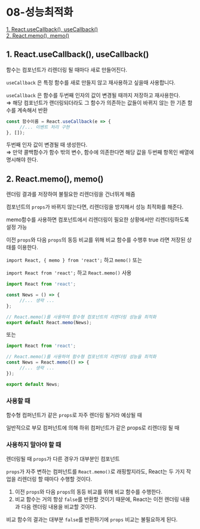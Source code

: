 # 08-성능최적화
[1. React.useCallback(), useCallback()](#1-reactusecallback-usecallback)  
[2. React.memo(), memo()](#2-reactmemo-memo)  

## 1. React.useCallback(), useCallback()

함수는 컴포넌트가 리렌더링 될 때마다 새로 만들어진다.  

`useCallback` 은 특정 함수를 새로 만들지 않고 재사용하고 싶을때 사용합니다.  

`useCallback` 은 함수를 두번째 인자의 값이 변경될 때까지 저장하고 재사용한다.  
⇒ 해당 컴포넌트가 랜더링되더라도 그 함수가 의존하는 값들이 바뀌지 않는 한 기존 함수를 계속해서 반환  

```jsx
const 함수이름 = React.useCallback(e => {
	 //... 이벤트 처리 구현
}, []);
```

두번째 인자 값이 변경될 때 생성한다.  
⇒ 만약 콜백함수가 함수 밖의 변수, 함수에 의존한다면 해당 값을 두번째 항목인 배열에 명시해야 한다.    

## 2. ****React.memo(), memo()****

렌더링 결과를 저장하여 불필요한 리렌더링을 건너뛰게 해줌  

컴포넌트의 `props`가 바뀌지 않는다면, 리렌더링을 방지해서 성능 최적화를 해준다.  

memo함수를 사용하면 컴포넌트에서 리렌더링이 필요한 상황에서만 리렌더링하도록 설정 가능  

이전 `props`와 다음 `props`의 동등 비교를 위해 비교 함수를 수행후 true 라면 저장된 상태를 이용한다.  

`import React, { memo } from 'react';`  하고 `memo()` 또는  

`import React from 'react';` 하고  `React.memo()`  사용  

```jsx
import React from 'react';

const News = () => {
	 //... 생략 ...
};

// React.memo()를 사용하여 함수형 컴포넌트의 리렌더링 성능을 최적화
export default React.memo(News);
```

또는 

```jsx
import React from 'react';

// React.memo()를 사용하여 함수형 컴포넌트의 리렌더링 성능을 최적화
const News = React.memo(() => {
	 //... 생략 ...
});

export default News;
```

### 사용할 때

함수형 컴퍼넌트가 같은 `props`로 자주 렌더링 될거라 예상될 때  

일반적으로 부모 컴퍼넌트에 의해 하위 컴퍼넌트가 같은 props로 리렌더링 될 때

### 사용하지 말아야 할 때

렌더링될 때 `props`가 다른 경우가 대부분인 컴포넌트  

`props`가 자주 변하는 컴퍼넌트를 `React.memo()`로 래핑할지라도, React는 두 가지 작업을 리렌더링 할 때마다 수행할 것이다.  

1. 이전 `props`와 다음 `props`의 동등 비교를 위해 비교 함수를 수행한다.  
2. 비교 함수는 거의 항상 `false`를 반환할 것이기 때문에, React는 이전 렌더링 내용과 다음 렌더링 내용을 비교할 것이다.  

비교 함수의 결과는 대부분 `false`를 반환하기에 `props` 비교는 불필요하게 된다.
